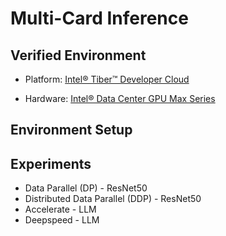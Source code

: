 # Multi-Card Inference

## Verified Environment

- Platform: [Intel® Tiber™ Developer Cloud](https://www.intel.com/content/www/us/en/developer/tools/devcloud/services.html)

- Hardware: [Intel® Data Center GPU Max Series](https://www.intel.com/content/www/us/en/products/details/discrete-gpus/data-center-gpu/max-series.html)

## Environment Setup



## Experiments

- Data Parallel (DP) - ResNet50
- Distributed Data Parallel (DDP) - ResNet50
- Accelerate - LLM
- Deepspeed - LLM